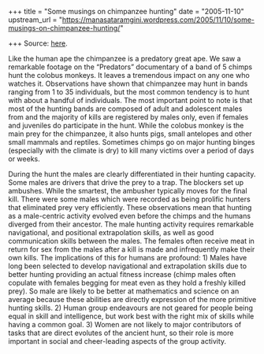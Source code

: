 +++
title = "Some musings on chimpanzee hunting"
date = "2005-11-10"
upstream_url = "https://manasataramgini.wordpress.com/2005/11/10/some-musings-on-chimpanzee-hunting/"

+++
Source: [here](https://manasataramgini.wordpress.com/2005/11/10/some-musings-on-chimpanzee-hunting/).

Like the human ape the chimpanzee is a predatory great ape. We saw a
remarkable footage on the “Predators” documentary of a band of 5 chimps
hunt the colobus monkeys. It leaves a tremendous impact on any one who
watches it. Observations have shown that chimpanzee may hunt in bands
ranging from 1 to 35 individuals, but the most common tendency is to
hunt with about a handful of individuals. The most important point to
note is that most of the hunting bands are composed of adult and
adolescent males from and the majority of kills are registered by males
only, even if females and juveniles do participate in the hunt. While
the colobus monkey is the main prey for the chimpanzee, it also hunts
pigs, small antelopes and other small mammals and reptiles. Sometimes
chimps go on major hunting binges (especially with the climate is dry)
to kill many victims over a period of days or weeks.

During the hunt the males are clearly differentiated in their hunting
capacity. Some males are drivers that drive the prey to a trap. The
blockers set up ambushes. While the smartest, the ambusher typically
moves for the final kill. There were some males which were recorded as
being prolific hunters that eliminated prey very efficiently. These
observations mean that hunting as a male-centric activity evolved even
before the chimps and the humans diverged from their ancestor. The male
hunting activity requires remarkable navigational, and positional
extrapolation skills, as well as good communication skills between the
males. The females often receive meat in return for sex from the males
after a kill is made and infrequently make their own kills. The
implications of this for humans are profound: 1) Males have long been
selected to develop navigational and extrapolation skills due to better
hunting providing an actual fitness increase (chimp males often copulate
with females begging for meat even as they hold a freshly killed prey).
So male are likely to be better at mathematics and science on an average
because these abilities are directly expression of the more primitive
hunting skills. 2) Human group endeavours are not geared for people
being equal in skill and intelligence, but work best with the right mix
of skills while having a common goal. 3) Women are not likely to major
contributors of tasks that are direct evolutes of the ancient hunt, so
their role is more important in social and cheer-leading aspects of the
group activity.

